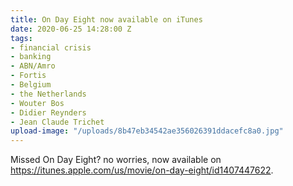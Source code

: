 ```yaml
---
title: On Day Eight now available on iTunes
date: 2020-06-25 14:28:00 Z
tags:
- financial crisis
- banking
- ABN/Amro
- Fortis
- Belgium
- the Netherlands
- Wouter Bos
- Didier Reynders
- Jean Claude Trichet
upload-image: "/uploads/8b47eb34542ae356026391ddacefc8a0.jpg"
---
```


Missed On Day Eight? no worries, now available on https://itunes.apple.com/us/movie/on-day-eight/id1407447622.